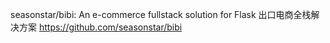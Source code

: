 


seasonstar/bibi: An e-commerce fullstack solution for Flask 出口电商全栈解决方案 https://github.com/seasonstar/bibi